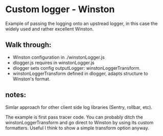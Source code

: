# Custom logger - Winston

Example of passing the logging onto an upstread logger, in this case
the widely used and rather excellent Winston.

## Walk through:

- Winston configuration in ./winstonLogger.js
- dlogger.js requires in winstonLogger.js
- dlogger sets config outputLogger: winstonLoggerTransform.
- winstonLoggerTransform defined in dlogger, adapts structure to Winston's format.

## notes:

Simlar approach for other client side log libraries (Sentry, rollbar, etc).

The example is first pass tracer code. You can probably ditch the winstonLoggerTransform and go direct to Winston by using its custom formatters. Useful I think to show a simple transform option anyway.
